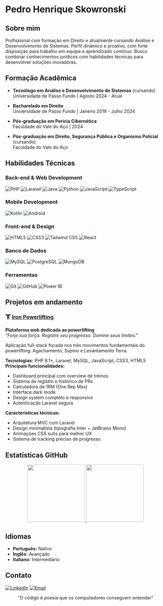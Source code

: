# Pedro Henrique Skowronski

## Sobre mim

Profissional com formação em Direito e atualmente cursando Análise e Desenvolvimento de Sistemas. Perfil dinâmico e proativo, com forte disposição para trabalho em equipe e aprendizado contínuo. Busco combinar conhecimentos jurídicos com habilidades técnicas para desenvolver soluções inovadoras.

## Formação Acadêmica

- **Tecnólogo em Análise e Desenvolvimento de Sistemas** (cursando)  
  Universidade de Passo Fundo | Agosto 2024 - Atual
  
- **Bacharelado em Direito**  
  Universidade de Passo Fundo | Janeiro 2019 - Julho 2024
  
- **Pós-graduação em Perícia Cibernética**  
  Faculdade do Vale do Aço | 2024

- **Pós-graduação em Direito, Segurança Pública e Organismo Policial** (cursando)  
  Faculdade do Vale do Aço

## Habilidades Técnicas

### Back-end & Web Development
![PHP](https://img.shields.io/badge/PHP-777BB4?style=flat&logo=php&logoColor=white)
![Laravel](https://img.shields.io/badge/Laravel-FF2D20?style=flat&logo=laravel&logoColor=white)
![Java](https://img.shields.io/badge/Java-ED8B00?style=flat&logo=openjdk&logoColor=white)
![Python](https://img.shields.io/badge/Python-3776AB?style=flat&logo=python&logoColor=white)
![JavaScript](https://img.shields.io/badge/JavaScript-F7DF1E?style=flat&logo=javascript&logoColor=black)
![TypeScript](https://img.shields.io/badge/TypeScript-007ACC?style=flat&logo=typescript&logoColor=white)

### Mobile Development
![Kotlin](https://img.shields.io/badge/Kotlin-7F52FF?style=flat&logo=kotlin&logoColor=white)
![Android](https://img.shields.io/badge/Android-3DDC84?style=flat&logo=android&logoColor=white)

### Front-end & Design
![HTML5](https://img.shields.io/badge/HTML5-E34F26?style=flat&logo=html5&logoColor=white)
![CSS3](https://img.shields.io/badge/CSS3-1572B6?style=flat&logo=css3&logoColor=white)
![Tailwind CSS](https://img.shields.io/badge/Tailwind_CSS-06B6D4?style=flat&logo=tailwind-css&logoColor=white)
![React](https://img.shields.io/badge/React-20232A?style=flat&logo=react&logoColor=61DAFB)

### Banco de Dados
![MySQL](https://img.shields.io/badge/MySQL-4479A1?style=flat&logo=mysql&logoColor=white)
![PostgreSQL](https://img.shields.io/badge/PostgreSQL-336791?style=flat&logo=postgresql&logoColor=white)
![MongoDB](https://img.shields.io/badge/MongoDB-47A248?style=flat&logo=mongodb&logoColor=white)

### Ferramentas
![Git](https://img.shields.io/badge/Git-F05032?style=flat&logo=git&logoColor=white)
![GitHub](https://img.shields.io/badge/GitHub-181717?style=flat&logo=github&logoColor=white)
![Power BI](https://img.shields.io/badge/Power_BI-F2C811?style=flat&logo=powerbi&logoColor=black)

## Projetos em andamento

### 🏋️ [Iron Powerlifting](https://github.com/Skowronski-33/iron-powerlifting)
**Plataforma web dedicada ao powerlifting**  
*"Forje sua força. Registre seu progresso. Domine seus limites."*

Aplicação full-stack focada nos três movimentos fundamentais do powerlifting: Agachamento, Supino e Levantamento Terra.

**Tecnologias:** PHP 8.1+, Laravel, MySQL, JavaScript, CSS3, HTML5  
**Principais funcionalidades:**
- Dashboard principal com overview de treinos
- Sistema de registro e histórico de PRs
- Calculadora de 1RM (One Rep Max)
- Interface dark mode
- Design system completo e responsivo
- Autenticação Laravel segura

**Características técnicas:**
- Arquitetura MVC com Laravel
- Design minimalista (tipografia Inter + JetBrains Mono)
- Animações CSS sutis para melhor UX
- Sistema de tracking preciso de progresso


## Estatísticas GitHub

<div align="center">
  <a href="https://github.com/Skowronski-33">
    <img height="180em" src="https://github-readme-stats.vercel.app/api?username=Skowronski-33&show_icons=true&theme=radical&hide_border=true" />
    <img height="180em" src="https://github-readme-stats.vercel.app/api/top-langs/?username=Skowronski-33&layout=compact&theme=radical&hide_border=true" />
  </a>
</div>

## Idiomas

- **Português:** Nativo
- **Inglês:** Avançado
- **Italiano:** Intermediário

## Contato

[![LinkedIn](https://img.shields.io/badge/LinkedIn-0077B5?style=for-the-badge&logo=linkedin&logoColor=white)](https://www.linkedin.com/in/pedro-henrique-skowronski-088b73190/)
[![Email](https://img.shields.io/badge/Gmail-D14836?style=for-the-badge&logo=gmail&logoColor=white)](mailto:skowronskipedro@gmail.com)

<div align="center">
  "O código é poesia que os computadores conseguem entender"
</div>
